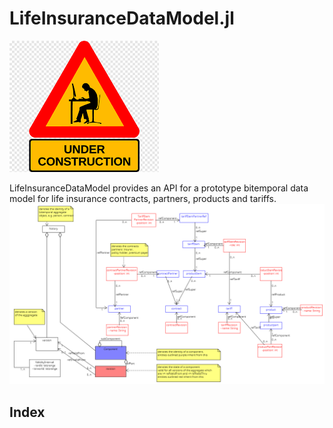 # LifeInsuranceDataModel.jl
![Beware, Work In Progress](assets/wip.png)

LifeInsuranceDataModel provides an API for a prototype bitemporal data model for life insurance contracts, partners, products and tariffs.
![UML Model](assets/LifeInsuranceDataModel.png)

## Index

```@index
```
